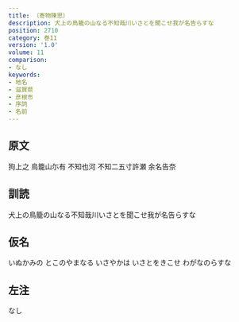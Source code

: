 ```yaml
---
title: （寄物陳思）
description: 犬上の鳥籠の山なる不知哉川いさとを聞こせ我が名告らすな
position: 2710
category: 巻11
version: '1.0'
volume: 11
comparison:
- なし
keywords:
- 地名
- 滋賀県
- 彦根市
- 序詞
- 名前
---
```


## 原文

狗上之 鳥籠山尓有 不知也河 不知二五寸許瀬 余名告奈

## 訓読

犬上の鳥籠の山なる不知哉川いさとを聞こせ我が名告らすな

## 仮名

いぬかみの とこのやまなる いさやかは いさとをきこせ わがなのらすな

## 左注

なし
